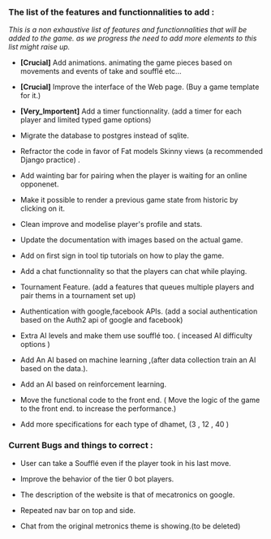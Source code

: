 ### The list of the features and functionnalities to add :

*This is a non exhaustive list of features and functionnalities that will be added to the game. as we progress the need to add more elements to this list might raise up.*

- **[Crucial]** Add animations. animating the game pieces based on movements and events of take and soufflé etc...

- **[Crucial]** Improve the interface of the Web page. (Buy a game template for it.)

- **[Very_Importent]** Add a timer functionnality. (add a timer for each player and limited typed game options)

- Migrate the database to postgres instead of sqlite.

- Refractor the code in favor of Fat models Skinny views (a recommended Django practice) . 

- Add wainting bar for pairing when the player is waiting for an online opponenet.

- Make it possible to render a previous game state from historic by clicking on it.

- Clean improve and modelise player's profile and stats.

- Update the documentation with images based on the actual game.

- Add on first sign in tool tip tutorials on how to play the game.

- Add a chat functionnality so that the players can chat while playing.

- Tournament Feature. (add a features that queues multiple players and pair thems in a tournament set up)

- Authentication with google,facebook APIs. (add a social authentication based on the Auth2 api of google and facebook)

- Extra AI levels and make them use soufflé too. ( inceased AI difficulty options )

- Add An AI based on machine learning ,(after data collection train an AI based on the data.).

- Add an AI based on reinforcement learning.

- Move the functional code to the front end. ( Move the logic of the game to the front end. to increase the performance.)

- Add more specifications for each type of dhamet, (3 , 12 , 40 )


### Current Bugs and things to correct :

- User can take a Soufflé even if the player took in his last move.

- Improve the behavior of the tier 0 bot players.

- The description of the website is that of mecatronics on google.

- Repeated nav bar on top and side.

- Chat from the original metronics theme is showing.(to be deleted)
